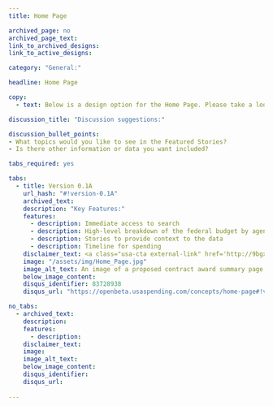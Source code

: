```yaml
---
title: Home Page

archived_page: no
archived_page_text:
link_to_archived_designs:
link_to_active_designs:

category: "General:"

headline: Home Page

copy: 
  - text: Below is a design option for the Home Page. Please take a look and tell us what you think in the discussion section below the option.

discussion_title: "Discussion suggestions:"

discussion_bullet_points:
- What topics would you like to see in the Featured Stories?
- Is there other information or data you want included?

tabs_required: yes

tabs:
  - title: Version 0.1A
    url_hash: "#!version-0.1A"
    archived_text:
    description: "Key Features:"
    features:
      - description: Immediate access to search
      - description: High-level breakdown of the federal budget by agency, geography, and top recipient
      - description: Stories to provide context to the data
      - description: Timeline for spending
    disclaimer_text: <a class="usa-cta external-link" href='http://9bgx80.axshare.com/home.html' target="_blank">View an interactive version of the below image</a>
    image: "/assets/img/Home_Page.jpg"
    image_alt_text: An image of a proposed contract award summary page design. It features the award ID, the total award amount, and place of performance at the top of the page. To the left is the recipient information, the sub-recipient information, and the other awards received by the recipient. To the right is a section with the awarding and funding agency information, the award date, the award type, the PSC and NAICS codes. Below this section is a nested pie chart displaying the total award amount, the funded amount, the amount spent. Across the bottom of the page is a timeline showing the modifications and sub-awards.  The next section below contains more contract award details on the left and a timeline of award modifications on the right.
    below_image_content:
    disqus_identifier: 83728938
    disqus_url: "https://openbeta.usaspending.com/concepts/home-page#!version-0.1A"

no_tabs: 
  - archived_text:
    description:
    features:
      - description:
    disclaimer_text:
    image:
    image_alt_text:
    below_image_content:
    disqus_identifier:
    disqus_url:
   
---
```

